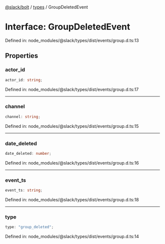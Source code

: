 [@slack/bolt](../../../../index.md) / [types](../index.md) / GroupDeletedEvent

# Interface: GroupDeletedEvent

Defined in: node\_modules/@slack/types/dist/events/group.d.ts:13

## Properties

### actor\_id

```ts
actor_id: string;
```

Defined in: node\_modules/@slack/types/dist/events/group.d.ts:17

***

### channel

```ts
channel: string;
```

Defined in: node\_modules/@slack/types/dist/events/group.d.ts:15

***

### date\_deleted

```ts
date_deleted: number;
```

Defined in: node\_modules/@slack/types/dist/events/group.d.ts:16

***

### event\_ts

```ts
event_ts: string;
```

Defined in: node\_modules/@slack/types/dist/events/group.d.ts:18

***

### type

```ts
type: "group_deleted";
```

Defined in: node\_modules/@slack/types/dist/events/group.d.ts:14

